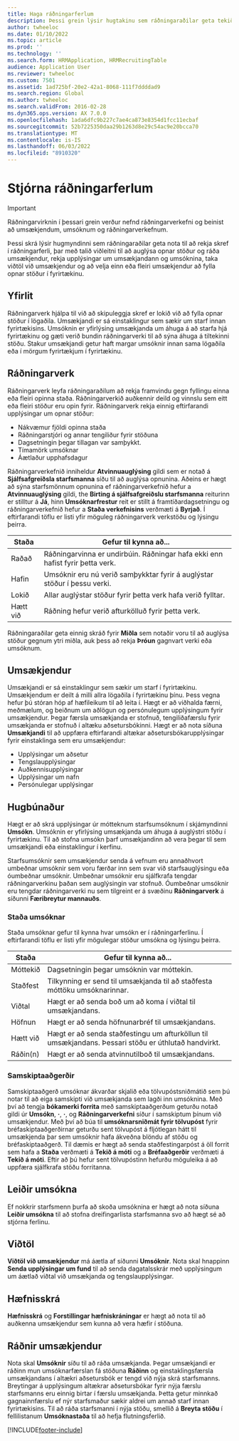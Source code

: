 ```yaml
---
title: Haga ráðningarferlum
description: Þessi grein lýsir hugtakinu sem ráðningaraðilar geta tekið til að rekja skref í ráðningarferlinu.
author: twheeloc
ms.date: 01/10/2022
ms.topic: article
ms.prod: ''
ms.technology: ''
ms.search.form: HRMApplication, HRMRecruitingTable
audience: Application User
ms.reviewer: twheeloc
ms.custom: 7501
ms.assetid: 1ad725bf-20e2-42a1-8068-111f7ddddad9
ms.search.region: Global
ms.author: twheeloc
ms.search.validFrom: 2016-02-28
ms.dyn365.ops.version: AX 7.0.0
ms.openlocfilehash: 1ada6dfc9b227c7ae4ca873e8354d1fcc11ecbaf
ms.sourcegitcommit: 52b7225350daa29b1263d8e29c54ac9e20bcca70
ms.translationtype: MT
ms.contentlocale: is-IS
ms.lasthandoff: 06/03/2022
ms.locfileid: "8910320"
---
```

# <a name="manage-recruiting-processes"></a>Stjórna ráðningarferlum

> [!IMPORTANT]
> Ráðningarvirknin í þessari grein verður nefnd ráðningarverkefni og beinist að umsækjendum, umsóknum og ráðningarverkefnum. 


Þessi skrá lýsir hugmyndinni sem ráðningaraðilar geta nota til að rekja skref í ráðningarferli, þar með talið viðleitni til að auglýsa opnar stöður og ráða umsækjendur, rekja upplýsingar um umsækjandann og umsóknina, taka viðtöl við umsækjendur og að velja einn eða fleiri umsækjendur að fylla opnar stöður í fyrirtækinu.

## <a name="overview"></a>Yfirlit

Ráðningarverk hjálpa til við að skipuleggja skref er lokið við að fylla opnar stöður í lögaðila. Umsækjandi er sá einstaklingur sem sækir um starf innan fyrirtækisins. Umsóknin er yfirlýsing umsækjanda um áhuga á að starfa hjá fyrirtækinu og gæti verið bundin ráðningarverki til að sýna áhuga á tiltekinni stöðu. Stakur umsækjandi getur haft margar umsóknir innan sama lögaðila eða í mörgum fyrirtækjum í fyrirtækinu.

## <a name="recruitment-projects"></a>Ráðningarverk

Ráðningarverk leyfa ráðningaraðilum að rekja framvindu gegn fyllingu einna eða fleiri opinna staða. Ráðningarverkið auðkennir deild og vinnslu sem eitt eða fleiri stöður eru opin fyrir. Ráðningarverk rekja einnig eftirfarandi upplýsingar um opnar stöður:

- Nákvæmur fjöldi opinna staða
- Ráðningarstjóri og annar tengiliður fyrir stöðuna
- Dagsetningin þegar tillagan var samþykkt.
- Tímamörk umsóknar
- Áætlaður upphafsdagur

Ráðningarverkefnið inniheldur **Atvinnuauglýsing** gildi sem er notað á **Sjálfsafgreiðsla starfsmanna** síðu til að auglýsa opnunina. Aðeins er hægt að sýna starfsmönnum opnunina ef ráðningarverkefnið hefur a **Atvinnuauglýsing** gildi, the **Birting á sjálfsafgreiðslu starfsmanna** reiturinn er stilltur á **Já**, hinn **Umsóknarfrestur** reit er stillt á framtíðardagsetningu og ráðningarverkefnið hefur a **Staða verkefnisins** verðmæti á **Byrjað**. Í eftirfarandi töflu er listi yfir möguleg ráðningarverk verkstöðu og lýsingu þeirra.

| Staða    | Gefur til kynna að...                                                                         |
|-----------|-----------------------------------------------------------------------------------------|
| Raðað | Ráðningarvinna er undirbúin. Ráðningar hafa ekki enn hafist fyrir þetta verk. |
| Hafin   | Umsóknir eru nú verið samþykktar fyrir á auglýstar stöður í þessu verki.                   |
| Lokið  | Allar auglýstar stöður fyrir þetta verk hafa verið fylltar.                                         |
| Hætt við  | Ráðning hefur verið afturkölluð fyrir þetta verk.                                          |

Ráðningaraðilar geta einnig skráð fyrir **Miðla** sem notaðir voru til að auglýsa stöður gegnum ytri miðla, auk þess að rekja **Þróun** gagnvart verki eða umsóknum.

## <a name="applicants"></a>Umsækjendur

Umsækjandi er sá einstaklingur sem sækir um starf í fyrirtækinu. Umsækjendum er deilt á milli allra lögaðila í fyrirtækinu þínu. Þess vegna hefur þú stóran hóp af hæfileikum til að leita í. Hægt er að viðhalda færni, meðmælum, og beiðnum um aðlögun og persónulegum upplýsingum fyrir umsækjendur. Þegar færsla umsækjanda er stofnuð, tengiliðafærslu fyrir umsækjanda er stofnuð í altæku aðsetursbókinni. Hægt er að nota síðuna **Umsækjandi** til að uppfæra eftirfarandi altækar aðsetursbókarupplýsingar fyrir einstaklinga sem eru umsækjendur:

- Upplýsingar um aðsetur
- Tengslaupplýsingar
- Auðkennisupplýsingar
- Upplýsingar um nafn
- Persónulegar upplýsingar

## <a name="applications"></a>Hugbúnaður

Hægt er að skrá upplýsingar úr mótteknum starfsumsóknum í skjámyndinni **Umsókn**. Umsóknin er yfirlýsing umsækjanda um áhuga á auglýstri stöðu í fyrirtækinu. Til að stofna umsókn þarf umsækjandinn að vera þegar til sem umsækjandi eða einstaklingur í kerfinu.

Starfsumsóknir sem umsækjendur senda á vefnum eru annaðhvort umbeðnar umsóknir sem voru færðar inn sem svar við starfsauglýsingu eða óumbeðnar umsóknir. Umbeðnar umsóknir eru sjálfkrafa tengdar ráðningarverkinu þaðan sem auglýsingin var stofnuð. Óumbeðnar umsóknir eru tengdar ráðningarverki nu sem tilgreint er á svæðinu **Ráðningarverk** á síðunni **Færibreytur mannauðs**.

### <a name="application-status"></a>Staða umsóknar

Staða umsóknar gefur til kynna hvar umsókn er í ráðningarferlinu. Í eftirfarandi töflu er listi yfir mögulegar stöður umsókna og lýsingu þeirra.

| Staða    | Gefur til kynna að...                                                                           |
|-----------|-------------------------------------------------------------------------------------------|
| Móttekið  | Dagsetningin þegar umsóknin var móttekin.                                                             |
| Staðfest | Tilkynning er send til umsækjanda til að staðfesta móttöku umsóknarinnar.            |
| Viðtal | Hægt er að senda boð um að koma í viðtal til umsækjandans.                                     |
| Höfnun | Hægt er að senda höfnunarbréf til umsækjandans.                                          |
| Hætt við  | Hægt er að senda staðfestingu um afturköllun til umsækjandans. Þessari stöðu er úthlutað handvirkt. |
| Ráðin(n)  | Hægt er að senda atvinnutilboð til umsækjandans.                                         |

### <a name="correspondence-actions"></a>Samskiptaaðgerðir

Samskiptaaðgerð umsóknar ákvarðar skjalið eða tölvupóstsniðmátið sem þú notar til að eiga samskipti við umsækjanda sem lagði inn umsóknina. Með því að tengja **bókamerki forrita** með samskiptaaðgerðum geturðu notað gildi úr **Umsókn**, **·**, **·**, og **Ráðningarverkefni** síður í samskiptum þínum við umsækjendur. Með því að búa til **umsóknarsniðmát fyrir tölvupóst** fyrir bréfaskiptaaðgerðirnar geturðu sent tölvupóst á fljótlegan hátt til umsækjenda þar sem umsóknir hafa ákveðna blöndu af stöðu og bréfaskiptaaðgerð. Til dæmis er hægt að senda staðfestingarpóst á öll forrit sem hafa a **Staða** verðmæti á **Tekið á móti** og a **Bréfaaðgerðir** verðmæti á **Tekið á móti**. Eftir að þú hefur sent tölvupóstinn hefurðu möguleika á að uppfæra sjálfkrafa stöðu forritanna.

## <a name="application-routing"></a>Leiðir umsókna

Ef nokkrir starfsmenn þurfa að skoða umsóknina er hægt að nota síðuna **Leiðir umsókna** til að stofna dreifingarlista starfsmanna svo að hægt sé að stjórna ferlinu.

## <a name="interviews"></a>Viðtöl

**Viðtöl við umsækjendur** má áætla af síðunni **Umsóknir**. Nota skal hnappinn **Senda upplýsingar um fund** til að senda dagatalsskrár með upplýsingum um áætlað viðtal við umsækjanda og tengslaupplýsingar.

## <a name="skill-mapping"></a>Hæfnisskrá

**Hæfnisskrá** og **Forstillingar hæfniskráningar** er hægt að nota til að auðkenna umsækjendur sem kunna að vera hæfir í stöðuna.

## <a name="hiring-applicants"></a>Ráðnir umsækjendur

Nota skal **Umsóknir** síðu til að ráða umsækjanda. Þegar umsækjandi er ráðinn mun umsóknarfærslan fá stöðuna **Ráðinn** og einstaklingsfærsla umsækjandans í altækri aðsetursbók er tengd við nýja skrá starfsmanns. Breytingar á upplýsingum altækrar aðsetursbókar fyrir nýja færslu starfsmanns eru einnig birtar í færslu umsækjanda. Þetta getur minnkað gagnainnfærslu ef nýr starfsmaður sækir aldrei um annað starf innan fyrirtækisins. Til að ráða starfsmanni í nýja stöðu, smellið á **Breyta stöðu** í fellilistanum **Umsóknastaða** til að hefja flutningsferlið.

[!INCLUDE[footer-include](../../../includes/footer-banner.md)]
